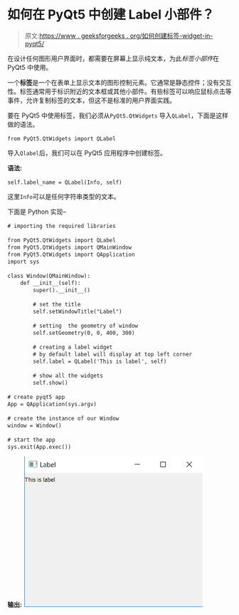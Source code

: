 # 如何在 PyQt5 中创建 Label 小部件？

> 原文:[https://www . geeksforgeeks . org/如何创建标签-widget-in-pyqt5/](https://www.geeksforgeeks.org/how-to-create-label-widget-in-pyqt5/)

在设计任何图形用户界面时，都需要在屏幕上显示纯文本，为此*标签小部件*在 PyQt5 中使用。

一个**标签**是一个在表单上显示文本的图形控制元素。它通常是静态控件；没有交互性。标签通常用于标识附近的文本框或其他小部件。有些标签可以响应鼠标点击等事件，允许复制标签的文本，但这不是标准的用户界面实践。

要在 PyQt5 中使用标签，我们必须从`PyQt5.QtWidgets` 导入`QLabel`，下面是这样做的语法。

```
from PyQt5.QtWidgets import QLabel
```

导入`Qlabel`后，我们可以在 PyQt5 应用程序中创建标签。

**语法:**

```
self.label_name = QLabel(Info, self)
```

这里`Info`可以是任何字符串类型的文本。

下面是 Python 实现–

```
# importing the required libraries

from PyQt5.QtWidgets import QLabel
from PyQt5.QtWidgets import QMainWindow
from PyQt5.QtWidgets import QApplication
import sys

class Window(QMainWindow):
    def __init__(self):
        super().__init__()

        # set the title
        self.setWindowTitle("Label")

        # setting  the geometry of window
        self.setGeometry(0, 0, 400, 300)

        # creating a label widget
        # by default label will display at top left corner
        self.label = QLabel('This is label', self)

        # show all the widgets
        self.show()

# create pyqt5 app
App = QApplication(sys.argv)

# create the instance of our Window
window = Window()

# start the app
sys.exit(App.exec())
```

**输出:**
![pyqt-label](img/5d612c60b8c051f2aec493978ce53248.png)
